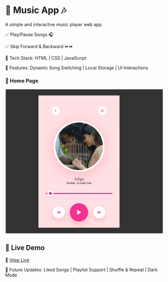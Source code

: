 # 🎵 Music App 🎶

A simple and interactive music player web app.

✅ Play/Pause Songs 🎧

✅ Skip Forward & Backward ⏩⏪

🔹 Tech Stack: HTML | CSS | JavaScript

🔹 Features: Dynamic Song Switching | Local Storage | UI Interactions

### 🎼 Home Page  
![Music App Screenshot](https://github.com/Lahari-Pandiri/Music-App/blob/main/Images/Home%20Page.png)


## 🚀 Live Demo  
🔗 [View Live](https://github.com/user-attachments/assets/a7c34c8c-6ce7-402d-8470-7f6c231b02dd)

🚀 Future Updates: Liked Songs | Playlist Support | Shuffle & Repeat | Dark Mode
